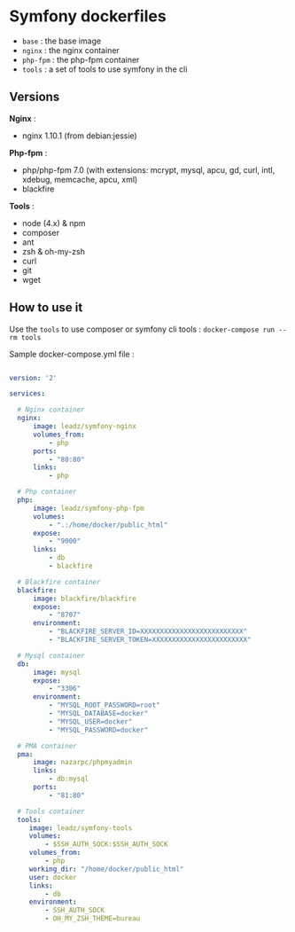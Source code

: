 # Symfony dockerfiles

- `base` : the base image
- `nginx` : the nginx container
- `php-fpm` : the php-fpm container
- `tools` : a set of tools to use symfony in the cli

## Versions

**Nginx** : 

- nginx 1.10.1 (from debian:jessie)

**Php-fpm** : 

- php/php-fpm 7.0 (with extensions: mcrypt, mysql, apcu, gd, curl, intl, xdebug, memcache, apcu, xml)
- blackfire

**Tools** : 

- node (4.x) & npm
- composer
- ant
- zsh & oh-my-zsh
- curl
- git
- wget

## How to use it

Use the `tools` to use composer or symfony cli tools : `docker-compose run --rm tools`

Sample docker-compose.yml file : 

```yml

version: '2'

services:

  # Nginx container
  nginx:
      image: leadz/symfony-nginx
      volumes_from:
          - php
      ports:
          - "80:80"
      links:
          - php

  # Php container
  php:
      image: leadz/symfony-php-fpm
      volumes:
          - ".:/home/docker/public_html"
      expose:
          - "9000"
      links:
          - db
          - blackfire

  # Blackfire container
  blackfire:
      image: blackfire/blackfire
      expose:
          - "8707"
      environment:
          - "BLACKFIRE_SERVER_ID=XXXXXXXXXXXXXXXXXXXXXXXXXX"
          - "BLACKFIRE_SERVER_TOKEN=XXXXXXXXXXXXXXXXXXXXXXXX"

  # Mysql container
  db:
      image: mysql
      expose:
          - "3306"
      environment:
          - "MYSQL_ROOT_PASSWORD=root"
          - "MYSQL_DATABASE=docker"
          - "MYSQL_USER=docker"
          - "MYSQL_PASSWORD=docker"

  # PMA container
  pma:
      image: nazarpc/phpmyadmin
      links:
          - db:mysql
      ports:
          - "81:80"

  # Tools container
  tools:
     image: leadz/symfony-tools
     volumes:
         - $SSH_AUTH_SOCK:$SSH_AUTH_SOCK
     volumes_from:
         - php
     working_dir: "/home/docker/public_html"
     user: docker
     links:
         - db
     environment:
         - SSH_AUTH_SOCK
         - OH_MY_ZSH_THEME=bureau

```